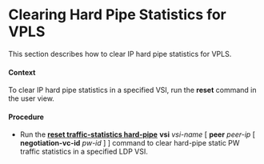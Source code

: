 Clearing Hard Pipe Statistics for VPLS
======================================

This section describes how to clear IP hard pipe statistics for VPLS.

#### Context

To clear IP hard pipe statistics in a specified VSI, run the **reset** command in the user view.


#### Procedure

* Run the [**reset traffic-statistics hard-pipe**](cmdqueryname=reset+traffic-statistics+hard-pipe) **vsi** *vsi-name* [ **peer** *peer-ip* [ **negotiation-vc-id** *pw-id* ] ] command to clear hard-pipe static PW traffic statistics in a specified LDP VSI.